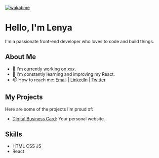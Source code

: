 [![wakatime](https://wakatime.com/badge/user/0627f985-4344-4b37-b74f-0b41b787dfeb.svg)](https://wakatime.com/@0627f985-4344-4b37-b74f-0b41b787dfeb)
# Hello, I'm Lenya


I'm a passionate front-end developer who loves to code and build things.

## About Me

- 🔭 I'm currently working on *xxx*.
- 🌱 I'm constantly learning and improving my React.
- 📫 How to reach me: [Email](mailto:oglenyaboss@icloud.com) | [LinkedIn](https://www.linkedin.com/in/lenya-lozhkin-370426292/) | [Twitter](https://twitter.com/oglenyaboss)

## My Projects

Here are some of the projects I'm proud of:

- [Digital Business Card](https://github.com/oglenyaboss/digitalbusinesscard): Your personal website.

## Skills

- HTML CSS JS
- React

